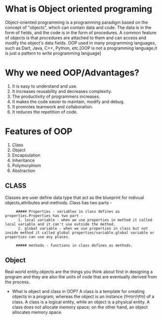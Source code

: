 #  What is Object oriented programing
   Object-oriented programming is a programming paradigm based on the concept of "objects", which can contain data and code. The data is in the form of fields, and the code is in the form of procedures. A common feature of objects is that procedures are attached to them and can access and modify the object's data fields. OOP used in many programming languages, such as Dart, Java, C++, Python, etc.[OOP is not a programming language,it is just a pattern to write programming language]

# Why we need OOP/Advantages?
   1. It is easy to understand and use.
   2. It increases reusability and decreases complexity.
   3. The productivity of programmers increases.
   4. It makes the code easier to maintain, modify and debug.
   5. It promotes teamwork and collaboration.
   6. It reduces the repetition of code. 

# Features of OOP
   1. Class
   2. Object
   3. Encapsulation
   4. Inheritance
   5. Polymorphism
   6. Abstraction

   ## CLASS
   Classes are user define data type that act as the blueprint for indivual objects,attributes and methods. Class has two parts -
       
         ##### Properties - variables in class defines as properties.Properties has two part -
          1. local variable - when we use properties in method it called local variable and it can't use outside the method.
          2. global variable - when we use properties in class but not inside method it called global properties/variable.global variable or properties can use any places.
               
         ##### methods - functions in class defines as methods.

   ## Object
   Real world entity.objects are the things you think about first in designing a program and they are also the units of code that are eventually derived from the process.

* What is object and class in OOP? 
      A class is a template for creating objects in a program, whereas the object is an instance (উদাহরণ/দৃষ্টান্ত) of a class. A class is a logical entity, while an object is a physical entity. A class does not allocate memory space; on the other hand, an object allocates memory space.